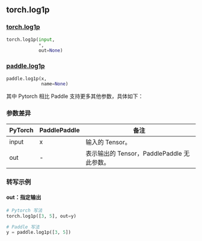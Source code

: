 ## torch.log1p
### [torch.log1p](https://pytorch.org/docs/stable/generated/torch.log1p.html?highlight=log1p#torch.log1p)

```python
torch.log1p(input,
            *,
            out=None)
```

### [paddle.log1p](https://www.paddlepaddle.org.cn/documentation/docs/zh/api/paddle/log1p_cn.html#log1p)

```python
paddle.log1p(x,
             name=None)
```

其中 Pytorch 相比 Paddle 支持更多其他参数，具体如下：
### 参数差异
| PyTorch       | PaddlePaddle | 备注                                                   |
| ------------- | ------------ | ------------------------------------------------------ |
| input         | x            | 输入的 Tensor。                                      |
| out           | -            | 表示输出的 Tensor，PaddlePaddle 无此参数。               |


### 转写示例
#### out：指定输出
```python
# Pytorch 写法
torch.log1p([3, 5], out=y)

# Paddle 写法
y = paddle.log1p([3, 5])
```

